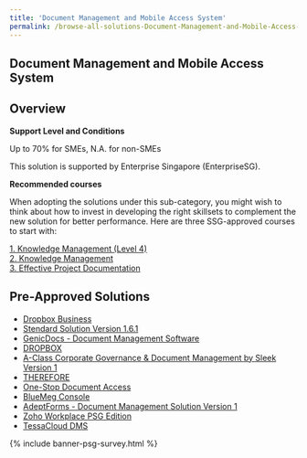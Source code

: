 ```yaml
---
title: 'Document Management and Mobile Access System'
permalink: /browse-all-solutions-Document-Management-and-Mobile-Access-System/Document-Management-and-Mobile-Access-System
---
```


## Document Management and Mobile Access System
## Overview

**Support Level and Conditions**

Up to 70% for SMEs, N.A. for non-SMEs

This solution is supported by Enterprise Singapore (EnterpriseSG).

**Recommended courses**

When adopting the solutions under this sub-category, you might wish to think about how to invest in developing the right skillsets to complement the new solution for better performance. Here are three SSG-approved courses to start with:

<a href='https://courses.enterprisejobskills.gov.sg/Course_Internet/CourseDetail/Knowledge-Management-Level-4-Synchronous-elearning-2'  target='_blank' rel='noopener'>1. Knowledge Management (Level 4) </a><br>
<a href='https://courses.enterprisejobskills.gov.sg/Course_Internet/CourseDetail/Knowledge-Management-2'  target='_blank' rel='noopener'>2. Knowledge Management</a><br>
<a href='https://courses.enterprisejobskills.gov.sg/Course_Internet/CourseDetail/Effective-Project-Documentation-Synchronous-elearning-2'  target='_blank' rel='noopener'>3. Effective Project Documentation</a><br>

## Pre-Approved Solutions

- <a href='/productivity-solutions-grant/solutionrepo/solution999' target='_blank'>Dropbox Business</a><br>
- <a href='/productivity-solutions-grant/solutionrepo/solution1004' target='_blank'>Stendard Solution  Version 1.6.1</a><br>
- <a href='/productivity-solutions-grant/solutionrepo/solution1411' target='_blank'>GenicDocs - Document Management Software</a><br>
- <a href='/productivity-solutions-grant/solutionrepo/solution1546' target='_blank'>DROPBOX</a><br>
- <a href='/productivity-solutions-grant/solutionrepo/solution1569' target='_blank'>A-Class Corporate Governance & Document Management by Sleek Version 1</a><br>
- <a href='/productivity-solutions-grant/solutionrepo/solution1666' target='_blank'>THEREFORE</a><br>
- <a href='/productivity-solutions-grant/solutionrepo/solution1969' target='_blank'>One-Stop Document Access</a><br>
- <a href='/productivity-solutions-grant/solutionrepo/solution2185' target='_blank'>BlueMeg Console</a><br>
- <a href='/productivity-solutions-grant/solutionrepo/solution2260' target='_blank'>AdeptForms - Document Management Solution Version 1</a><br>
- <a href='/productivity-solutions-grant/solutionrepo/solution2580' target='_blank'>Zoho Workplace PSG Edition</a><br>
- <a href='/productivity-solutions-grant/solutionrepo/solution3093' target='_blank'>TessaCloud DMS</a><br>

{% include banner-psg-survey.html %}
